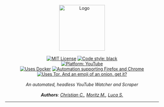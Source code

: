 <p align="center">
    <a href="https://github.com/ContentAutomation"><img src="https://contentautomation.s3.eu-central-1.amazonaws.com/logo.png" alt="Logo" width="150"/></a>
    <br />
    <br />
    <a href="http://choosealicense.com/licenses/mit/"><img src="https://img.shields.io/badge/license-MIT-3C93B4.svg?style=flat" alt="MIT License"></a>
    <a href="https://github.com/psf/black"><img src="https://img.shields.io/badge/code%20style-black-000000.svg" alt="Code style: black"></a>
    <br />
    <a href="https://www.youtube.com/channel/UCqq27nknJ3fe5IvrAbfuEwQ"><img src="https://img.shields.io/badge/YouTube-FF0000.svg?style=flat&logo=youtube" alt="Platform: YouTube"></a>
    <br />
    <a href="https://www.docker.com/"><img src="https://img.shields.io/badge/Docker-%F0%9F%90%B3-%232391e6" alt="Uses Docker"></a>
    <a href="https://github.com/pallets/jinja"><img src="https://img.shields.io/badge/Selenium-Firefox%20%7C%20Chrome-%23f17d3e" alt="Automation supporting Firefox and Chrome"></a>
    <a href="https://www.torproject.org/"><img src="https://img.shields.io/badge/Tor-%F0%9F%A7%85-%23794493" alt="Uses Tor. And an emoji of an onion, get it?"></a>
    <br />
    <br />
    <i>An automated, headless YouTube Watcher and Scraper</i>
    <br />
<br />
    <i><b>Authors</b>:
        <a href="https://github.com/ChristianCoenen">Christian C.</a>,
        <a href="https://github.com/MorMund">Moritz M.</a>,
        <a href="https://github.com/lucaSchilling">Luca S. </a>
    </i>
</p>
<hr />